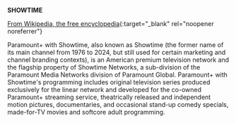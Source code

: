 **SHOWTIME**<br>

[From Wikipedia, the free encyclopedia](https://en.wikipedia.org/wiki/Showtime_(TV_network)){:target="_blank" rel="noopener noreferrer"}

Paramount+ with Showtime, also known as Showtime (the former name of its main channel from 1976 to 2024, but still used for certain marketing and channel branding contexts), is an American premium television network and the flagship property of Showtime Networks, a sub-division of the Paramount Media Networks division of Paramount Global. Paramount+ with Showtime's programming includes original television series produced exclusively for the linear network and developed for the co-owned Paramount+ streaming service, theatrically released and independent motion pictures, documentaries, and occasional stand-up comedy specials, made-for-TV movies and softcore adult programming.

